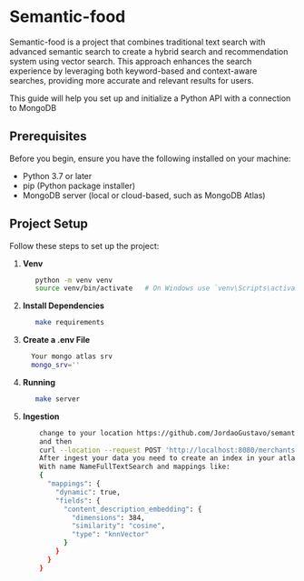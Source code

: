 # Semantic-food

Semantic-food is a project that combines traditional text search with advanced semantic search to create a hybrid search and recommendation system using vector search. This approach enhances the search experience by leveraging both keyword-based and context-aware searches, providing more accurate and relevant results for users.

This guide will help you set up and initialize a Python API with a connection to MongoDB

## Prerequisites

Before you begin, ensure you have the following installed on your machine:

- Python 3.7 or later
- pip (Python package installer)
- MongoDB server (local or cloud-based, such as MongoDB Atlas)

## Project Setup

Follow these steps to set up the project:

1. **Venv** 

   ```bash
      python -m venv venv
      source venv/bin/activate   # On Windows use `venv\Scripts\activate`

2. **Install Dependencies**

   ```bash 
      make requirements

3. **Create a .env File**

    ```bash 
      Your mongo atlas srv
      mongo_srv=''

4. **Running**

   ```bash  
      make server

5. **Ingestion**

    ```bash
        change to your location https://github.com/JordaoGustavo/semantic-food/blob/main/apps/api/routes/merchants/ingestions/endpoint.py#L97
        and then
        curl --location --request POST 'http://localhost:8080/merchants/'
        After ingest your data you need to create an index in your atlas mongo db
        With name NameFullTextSearch and mappings like:
        {
          "mappings": {
            "dynamic": true,
            "fields": {
              "content_description_embedding": {
                "dimensions": 384,
                "similarity": "cosine",
                "type": "knnVector"
              }
            }
          }
        }